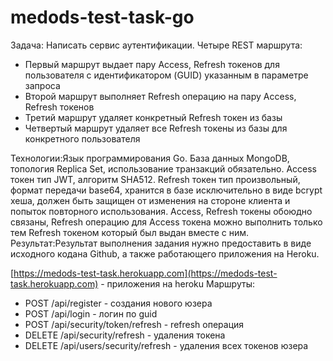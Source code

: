 # medods-test-task-go
Задача: Написать сервис аутентификации.
Четыре REST маршрута: 

 - Первый маршрут выдает пару Access, Refresh токенов для пользователя с идентификатором (GUID) указанным в параметре запроса
 - Второй маршрут выполняет Refresh операцию на пару Access, Refresh токенов
 - Третий маршрут удаляет конкретный Refresh токен из базы
 - Четвертый маршрут удаляет все Refresh токены из базы для конкретного пользователя

 Технологии:Язык программирования Go.
  База данных MongoDB, топология Replica Set, использование транзакций обязательно. 
  Access токен тип JWT, алгоритм SHA512.
  Refresh токен тип произвольный, формат передачи base64, хранится в базе исключительно в виде bcrypt хеша, должен быть защищен от изменения на стороне клиента и попыток повторного использования. Access, Refresh токены обоюдно связаны, Refresh операцию для Access токена можно выполнить только тем Refresh токеном который был выдан вместе с ним. 
  Результат:Результат выполнения задания нужно предоставить в виде исходного кодана Github, а также работающего приложения на Heroku. 

[https://medods-test-task.herokuapp.com](https://medods-test-task.herokuapp.com) - приложения на heroku 
Маршруты: 
- POST /api/register - создания нового юзера 
- POST /api/login - логин по guid 
- POST /api/security/token/refresh - refresh операция 
- DELETE /api/security/refresh - удаления токена 
- DELETE /api/users/security/refresh - удаления всех токенов юзера
